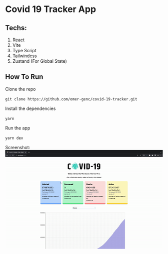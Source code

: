 # Covid 19 Tracker App

## Techs:
1. React
2. Vite
3. Type Script
4. Tailwindcss
5. Zustand (For Global State)

## How To Run

Clone the repo

`git clone https://github.com/omer-genc/covid-19-tracker.git`

Install the dependencies

`yarn`

Run the app

`yarn dev`

Screenshot:
![gif](./public/gif.gif)